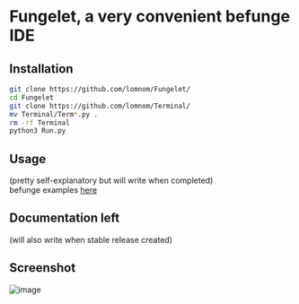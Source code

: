 # Fungelet, a very convenient befunge IDE
## Installation
```bash
git clone https://github.com/lomnom/Fungelet/
cd Fungelet
git clone https://github.com/lomnom/Terminal/
mv Terminal/Term*.py .
rm -rf Terminal
python3 Run.py
```
## Usage
(pretty self-explanatory but will write when completed)  
befunge examples [here](http://www.nsl.com/k/befunge93/index.html)

## Documentation left
(will also write when stable release created)

## Screenshot
![image](https://cdn.discordapp.com/attachments/855698634032152576/1173253987869409401/image.png?ex=656348ec&is=6550d3ec&hm=91aa08e39b14cdbf199e162dfabfb9581987479e0a8a20bd0592b6346df71fbf&)
